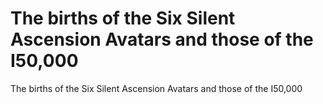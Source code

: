 # The births of the Six Silent Ascension Avatars and those of the I50,000

The births of the Six Silent Ascension Avatars and those of the I50,000